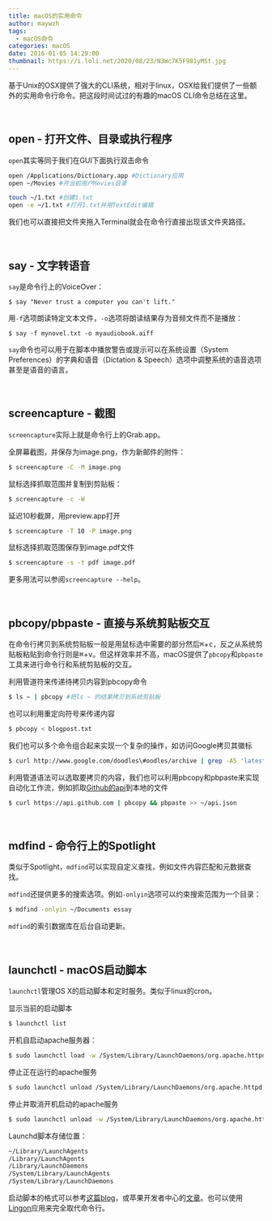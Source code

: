 ```yaml
---
title: macOS的实用命令
author: maywzh
tags:
  - macOS命令
categories: macOS
date: 2016-01-05 14:29:00
thumbnail: https://i.loli.net/2020/08/23/N3Wc7K5F981yMSt.jpg
---
```

基于Unix的OSX提供了强大的CLI系统，相对于linux，OSX给我们提供了一些额外的实用命令行命令。把这段时间试过的有趣的macOS CLI命令总结在这里。

<!--more-->

&nbsp;
## open - 打开文件、目录或执行程序

`open`其实等同于我们在GUI下面执行双击命令

```bash
open /Applications/Dictionary.app #Dictionary应用 
open ~/Movies #开当前用户Movies目录

touch ~/1.txt #创建1.txt
open -e ~/1.txt #打开1.txt并用TextEdit编辑
```

我们也可以直接把文件夹拖入Terminal就会在命令行直接出现该文件夹路径。


&nbsp;
## say - 文字转语音

`say`是命令行上的VoiceOver：

```
$ say "Never trust a computer you can't lift."
```

用`-f`选项朗读特定文本文件，`-o`选项将朗读结果存为音频文件而不是播放：

```
$ say -f mynovel.txt -o myaudiobook.aiff
```

`say`命令也可以用于在脚本中播放警告或提示可以在系统设置（System Preferences）的字典和语音（Dictation & Speech）选项中调整系统的语音选项甚至是语音的语言。


&nbsp;
## screencapture - 截图

`screencapture`实际上就是命令行上的Grab.app。

全屏幕截图，并保存为image.png，作为新邮件的附件：

``` bash
$ screencapture -C -M image.png 
```

鼠标选择抓取范围并复制到剪贴板：

```bash
$ screencapture -c -W
```

延迟10秒截屏，用preview.app打开

```bash
$ screencapture -T 10 -P image.png
```

鼠标选择抓取范围保存到image.pdf文件

```bash
$ screencapture -s -t pdf image.pdf
```

更多用法可以参阅`screencapture --help`。


&nbsp;
## pbcopy/pbpaste - 直接与系统剪贴板交互

在命令行拷贝到系统剪贴板一般是用鼠标选中需要的部分然后<kbd>⌘</kbd>+<kbd>c</kbd>，反之从系统剪贴板粘贴到命令行则是<kbd>⌘</kbd>+<kbd>v</kbd>。但这样效率并不高，macOS提供了`pbcopy`和`pbpaste`工具来进行命令行和系统剪贴板的交互。

利用管道符来传递待拷贝内容到pbcopy命令

```bash
$ ls ~ | pbcopy #把ls ~ 的结果拷贝到系统剪贴板 
```

也可以利用重定向符号来传递内容

```bash
$ pbcopy < blogpost.txt
```

我们也可以多个命令组合起来实现一个复杂的操作，如访问Google拷贝其徽标

```bash
$ curl http://www.google.com/doodles\#oodles/archive | grep -A5 'latest-doodle on' | grep 'img src' | sed s/.*'<img src="\/\/'/''/ | sed s/'" alt=".*'/''/ | pbcopy
```

利用管道语法可以选取要拷贝的内容，我们也可以利用pbcopy和pbpaste来实现自动化工作流，例如抓取[Github的api](api.github.com)到本地的文件

```bash
$ curl https://api.github.com | pbcopy && pbpaste >> ~/api.json
```


&nbsp;
## mdfind - 命令行上的Spotlight

类似于Spotlight，`mdfind`可以实现自定义查找，例如文件内容匹配和元数据查找。

`mdfind`还提供更多的搜索选项。例如`-onlyin`选项可以约束搜索范围为一个目录：

```bash
$ mdfind -onlyin ~/Documents essay
```

`mdfind`的索引数据库在后台自动更新。


&nbsp;
## launchctl - macOS启动脚本

`launchctl`管理OS X的启动脚本和定时服务。类似于linux的cron。

显示当前的启动脚本

```bash
$ launchctl list
```

开机自启动apache服务器：

```bash
$ sudo launchctl load -w /System/Library/LaunchDaemons/org.apache.httpd.plist
```

停止正在运行的apache服务

```bash
$ sudo launchctl unload /System/Library/LaunchDaemons/org.apache.httpd.plist 
```

停止并取消开机启动的apache服务

```bash
$ sudo launchctl unload -w /System/Library/LaunchDaemons/org.apache.httpd.plist 
```

Launchd脚本存储位置：

```bash
~/Library/LaunchAgents    
/Library/LaunchAgents          
/Library/LaunchDaemons
/System/Library/LaunchAgents
/System/Library/LaunchDaemons
```

启动脚本的格式可以参考[这篇blog](http://paul.annesley.cc/2012/09/mac-os-x-launchd-is-cool/)，或苹果开发者中心的[文章](https://developer.apple.com/library/mac/documentation/MacOSX/Conceptual/BPSystemStartup/Chapters/CreatingLaunchdJobs.html)。也可以使用[Lingon](http://www.peterborgapps.com/lingon/)应用来完全取代命令行。







